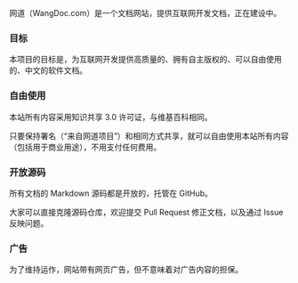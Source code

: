 网道（WangDoc.com）是一个文档网站，提供互联网开发文档，正在建设中。

### 目标

本项目的目标是，为互联网开发提供高质量的、拥有自主版权的、可以自由使用的、中文的软件文档。

### 自由使用

本站所有内容采用知识共享 3.0 许可证，与维基百科相同。

只要保持署名（“来自网道项目”）和相同方式共享，就可以自由使用本站所有内容（包括用于商业用途），不用支付任何费用。

### 开放源码

所有文档的 Markdown 源码都是开放的，托管在 GitHub。

大家可以直接克隆源码仓库，欢迎提交 Pull Request 修正文档，以及通过 Issue 反映问题。

### 广告

为了维持运作，网站带有网页广告，但不意味着对广告内容的担保。

